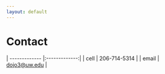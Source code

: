 ```yaml
---
layout: default
---
```


# [](#header-1)Contact

| ------------- |:-------------:|
| cell          | 206-714-5314  |
| email         | dojo3@uw.edu  |
